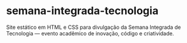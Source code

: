 # semana-integrada-tecnologia
Site estático em HTML e CSS para divulgação da Semana Integrada de Tecnologia — evento acadêmico de inovação, código e criatividade.
